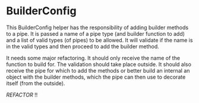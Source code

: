 # BuilderConfig

This BuilderConfig helper has the responsibility of adding builder methods to a pipe.
It is passed a name of a pipe type (and builder function to add) and a list of valid types (of pipes) to be allowed.
It will validate if the name is in the valid types and then proceed to add the builder method.

It needs some major refactoring. It should only receive the name of the function to build for.
The validation should take place outside. It should also receive the pipe for which to add the methods or better build an internal
an object with the builder methods, which the pipe can then use to decorate itself (from the outside).

*REFACTOR* !!
